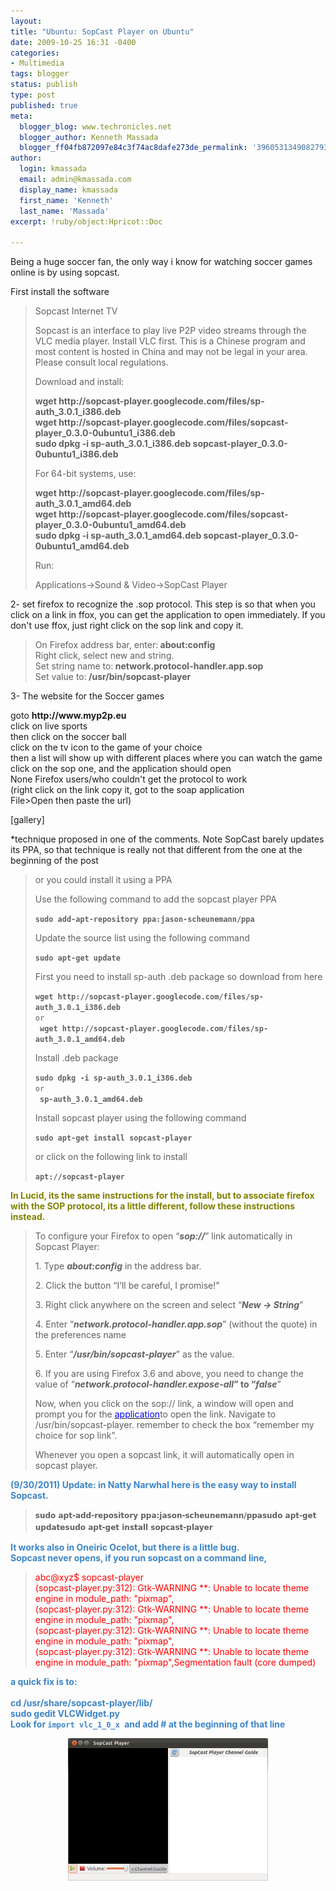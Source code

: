 ```yaml
---
layout:
title: "Ubuntu: SopCast Player on Ubuntu"
date: 2009-10-25 16:31 -0400
categories:
- Multimedia
tags: blogger
status: publish
type: post
published: true
meta:
  blogger_blog: www.techronicles.net
  blogger_author: Kenneth Massada
  blogger_ff04fb872097e84c3f74ac8dafe273de_permalink: '3960531349082793579'
author:
  login: kmassada
  email: admin@kmassada.com
  display_name: kmassada
  first_name: 'Kenneth'
  last_name: 'Massada'
excerpt: !ruby/object:Hpricot::Doc

---
```

<p>Being a huge soccer fan, the only way i know for watching soccer games online is by using sopcast.</p>
<p>First install the software<br />
<blockquote>Sopcast Internet TV</p>
<p>Sopcast is an interface to play live P2P video streams through the VLC media player. Install VLC first. This is a Chinese program and most content is hosted in China and may not be legal in your area. Please consult local regulations.</p>
<p>Download and install:</p>
<p><strong>wget http://sopcast-player.googlecode.com/files/sp-auth_3.0.1_i386.deb<br />wget http://sopcast-player.googlecode.com/files/sopcast-player_0.3.0-0ubuntu1_i386.deb<br />sudo dpkg -i sp-auth_3.0.1_i386.deb sopcast-player_0.3.0-0ubuntu1_i386.deb</strong></p>
<p>For 64-bit systems, use:</p>
<p><strong>wget http://sopcast-player.googlecode.com/files/sp-auth_3.0.1_amd64.deb<br />wget http://sopcast-player.googlecode.com/files/sopcast-player_0.3.0-0ubuntu1_amd64.deb<br />sudo dpkg -i sp-auth_3.0.1_amd64.deb sopcast-player_0.3.0-0ubuntu1_amd64.deb</strong></p>
<p>Run:</p>
<p>Applications-&gt;Sound &amp; Video-&gt;SopCast Player</p></blockquote>
<p>2- set firefox to recognize the .sop protocol. This step is so that when you click on a link in ffox, you can get the application to open immediately. If you don't use ffox, just right click on the sop link and copy it.<br />
<blockquote>On Firefox address bar, enter:<strong> about:config</strong><br />Right click, select new and string.<br />Set string name to:<strong> network.protocol-handler.app.sop</strong><br />Set value to:<strong> /usr/bin/sopcast-player</strong></p></blockquote>
<p>3- The website for the Soccer games</p>
<p>goto <strong>http://www.myp2p.eu</strong><br />click on live sports<br />then click on the soccer ball<br />click on the tv icon to the game of your choice<br />then a list will show up with different places where you can watch the game<br />click on the sop one, and the application should open<br />None Firefox users/who couldn't get the protocol to work<br />(right click on the link copy it, got to the soap application<br />File&gt;Open then paste the url)</p>
<p>[gallery]</p>
<p>*technique proposed in one of the comments. Note SopCast barely updates its PPA, so that technique is really not that different from the one at the beginning of the post<br />
<blockquote>or you could install it using a PPA</p>
<p>Use the following command to add the sopcast player PPA</p>
<p><code><strong>sudo add-apt-repository ppa:jason-scheunemann/ppa</strong></code></p>
<p>Update the source list using the following command</p>
<p><code><strong>sudo apt-get update</strong></code></p>
<p>First you need to install sp-auth .deb package so download from here</p>
<p><code><strong>wget http://sopcast-player.googlecode.com/files/sp-auth_3.0.1_i386.deb</strong><br />or<br /><strong> wget http://sopcast-player.googlecode.com/files/sp-auth_3.0.1_amd64.deb</strong></code></p>
<p>Install .deb package</p>
<p><code><strong>sudo dpkg -i sp-auth_3.0.1_i386.deb</strong><br />or<br /><strong> sp-auth_3.0.1_amd64.deb</strong></code></p>
<p>Install sopcast player using the following command</p>
<p><code><strong>sudo apt-get install sopcast-player</strong></code></p>
<p>or click on the following link to install</p>
<p><code><strong>apt://sopcast-player</strong></code></p></blockquote>
<p><strong><span style="color:olive;">In Lucid, its the same instructions for the install, but to associate firefox with the SOP protocol, its a little different, follow these instructions instead.</span></strong><br />
<blockquote>To configure your Firefox to open “<em><strong>sop://</strong></em>” link automatically in Sopcast Player:</p>
<p>1. Type <em><strong>about:config</strong></em> in the address bar.</p>
<p>2. Click the button “I’ll be careful, I promise!”</p>
<p>3. Right click anywhere on the screen and select “<em><strong>New -&gt; String</strong></em>”</p>
<p>4. Enter “<em><strong>network.protocol-handler.app.sop</strong></em>” (without the quote) in the preferences name</p>
<p>5. Enter “<em><strong>/usr/bin/sopcast-player</strong></em>” as the value.</p>
<p>6. If you are using Firefox 3.6 and above, you need to change the value of “<em><strong>network.protocol-handler.expose-all</strong></em><strong>” to “</strong><em><strong>false</strong></em>”</p>
<p>Now, when you click on the sop:// link, a window will open and prompt you for the <a href="http://maketecheasier.com/install-sopcast-in-ubuntu/2010/06/10#" id="KonaLink1" target="undefined"><span style="color:blue;">application</span></a>to open the link. Navigate to /usr/bin/sopcast-player. remember to check the box “remember my choice for sop link”.</p>
<p>Whenever you open a sopcast link, it will automatically open in sopcast player.</p></blockquote>
<p><b><span style="color:#3d85c6;">(9/30/2011) Update: in Natty Narwhal here is the easy way to install Sopcast. </span></b><br />
<blockquote><strong style="font-family:'UbuntuBeta Regular', Ubuntu, 'Bitstream Vera Sans', 'DejaVu Sans', Tahoma, sans-serif;font-size:12px;font-weight:bold;line-height:18px;text-align:left;">sudo apt-add-repository ppa:jason-scheunemann/ppa</strong><strong style="font-family:'UbuntuBeta Regular', Ubuntu, 'Bitstream Vera Sans', 'DejaVu Sans', Tahoma, sans-serif;font-size:12px;font-weight:bold;line-height:18px;text-align:left;">sudo apt-get update</strong><strong style="font-family:'UbuntuBeta Regular', Ubuntu, 'Bitstream Vera Sans', 'DejaVu Sans', Tahoma, sans-serif;font-size:12px;font-weight:bold;line-height:18px;text-align:left;">sudo apt-get install sopcast-player </strong></p></blockquote>
<p><b><span style="color:#3d85c6;">It works also in Oneiric Ocelot, but there is a little bug. </span></b><br /><b><span style="color:#3d85c6;">Sopcast never opens, if you run sopcast on a command line, </span></b></p>
<p>
<blockquote><span style="color:red;">abc@xyz$ sopcast-player </span><span style="color:red;"><br /></span><span style="color:red;">(sopcast-player.py:312): Gtk-WARNING **: Unable to locate theme engine in module_path: "pixmap",</span><span style="color:red;"><br /></span><span style="color:red;">(sopcast-player.py:312): Gtk-WARNING **: Unable to locate theme engine in module_path: "pixmap",</span><span style="color:red;"><br /></span><span style="color:red;">(sopcast-player.py:312): Gtk-WARNING **: Unable to locate theme engine in module_path: "pixmap",</span><span style="color:red;"><br /></span><span style="color:red;">(sopcast-player.py:312): Gtk-WARNING **: Unable to locate theme engine in module_path: "pixmap",</span><span style="color:red;">Segmentation fault (core dumped)</span></p></blockquote>
<div><b><span style="color:#3d85c6;">a quick fix is to: </span></b></div>
<div><b><span style="color:#3d85c6;"><br /></span></b></div>
<div><b><span style="color:#3d85c6;">cd /usr/share/sopcast-player/lib/</span></b></div>
<div><b><span style="color:#3d85c6;">sudo gedit VLCWidget.py</span></b></div>
<div><b><span style="color:#3d85c6;">Look for <span style="background-color:white;font-family:monospace;font-size:12px;white-space:pre-wrap;">import vlc_1_0_x </span>and add # at the beginning of that line</span></b></div>
<p>
<div class="separator" style="clear:both;text-align:center;"><a href="http://techronilces.files.wordpress.com/2009/10/c0f41-screenshotat2011-10-0102253a55253a31.png" style="margin-left:1em;margin-right:1em;"><img border="0" height="228" src="/images/wp/c0f41-screenshotat2011-10-0102253a55253a31.png?w=300" width="320" /></a></div>
<div></div>
<p></p>
